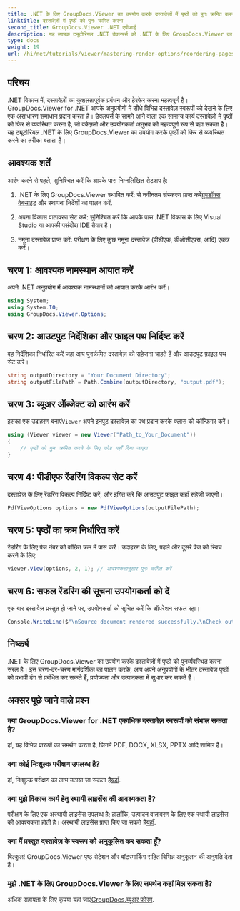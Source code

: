 ```yaml
---
title: .NET के लिए GroupDocs.Viewer का उपयोग करके दस्तावेज़ों में पृष्ठों को पुनः क्रमित करना
linktitle: दस्तावेज़ों में पृष्ठों को पुनः क्रमित करना
second_title: GroupDocs.Viewer .NET एपीआई
description: यह व्यापक ट्यूटोरियल .NET डेवलपर्स को .NET के लिए GroupDocs.Viewer का उपयोग करके विभिन्न दस्तावेज़ प्रारूपों में पृष्ठों को पुनर्व्यवस्थित करने की प्रक्रिया के माध्यम से मार्गदर्शन करता है।
type: docs
weight: 19
url: /hi/net/tutorials/viewer/mastering-render-options/reordering-pages-in-document/
---
```

## परिचय

.NET विकास में, दस्तावेज़ों का कुशलतापूर्वक प्रबंधन और हेरफेर करना महत्वपूर्ण है। GroupDocs.Viewer for .NET आपके अनुप्रयोगों में सीधे विभिन्न दस्तावेज़ स्वरूपों को देखने के लिए एक असाधारण समाधान प्रदान करता है। डेवलपर्स के सामने आने वाला एक सामान्य कार्य दस्तावेज़ों में पृष्ठों को फिर से व्यवस्थित करना है, जो वर्कफ़्लो और उपयोगकर्ता अनुभव को महत्वपूर्ण रूप से बढ़ा सकता है। यह ट्यूटोरियल .NET के लिए GroupDocs.Viewer का उपयोग करके पृष्ठों को फिर से व्यवस्थित करने का तरीका बताता है।

## आवश्यक शर्तें

आरंभ करने से पहले, सुनिश्चित करें कि आपके पास निम्नलिखित सेटअप है:

1.  .NET के लिए GroupDocs.Viewer स्थापित करें: से नवीनतम संस्करण प्राप्त करें[ग्रुपडॉक्स वेबसाइट](https://releases.groupdocs.com/viewer/net/) और स्थापना निर्देशों का पालन करें.
   
2. अपना विकास वातावरण सेट करें: सुनिश्चित करें कि आपके पास .NET विकास के लिए Visual Studio या आपकी पसंदीदा IDE तैयार है।

3. नमूना दस्तावेज़ प्राप्त करें: परीक्षण के लिए कुछ नमूना दस्तावेज़ (पीडीएफ, डीओसीएक्स, आदि) एकत्र करें।

## चरण 1: आवश्यक नामस्थान आयात करें

अपने .NET अनुप्रयोग में आवश्यक नामस्थानों को आयात करके आरंभ करें।

```csharp
using System;
using System.IO;
using GroupDocs.Viewer.Options;
```

## चरण 2: आउटपुट निर्देशिका और फ़ाइल पथ निर्दिष्ट करें

वह निर्देशिका निर्धारित करें जहां आप पुनर्क्रमित दस्तावेज़ को सहेजना चाहते हैं और आउटपुट फ़ाइल पथ सेट करें।

```csharp
string outputDirectory = "Your Document Directory";
string outputFilePath = Path.Combine(outputDirectory, "output.pdf");
```

## चरण 3: व्यूअर ऑब्जेक्ट को आरंभ करें

 इसका एक उदाहरण बनाएं`Viewer` अपने इनपुट दस्तावेज़ का पथ प्रदान करके क्लास को कॉन्फ़िगर करें।

```csharp
using (Viewer viewer = new Viewer("Path_to_Your_Document"))
{
    // पृष्ठों को पुनः क्रमित करने के लिए कोड यहाँ दिया जाएगा
}
```

## चरण 4: पीडीएफ रेंडरिंग विकल्प सेट करें

दस्तावेज़ के लिए रेंडरिंग विकल्प निर्दिष्ट करें, और इंगित करें कि आउटपुट फ़ाइल कहाँ सहेजी जाएगी।

```csharp
PdfViewOptions options = new PdfViewOptions(outputFilePath);
```

## चरण 5: पृष्ठों का क्रम निर्धारित करें

रेंडरिंग के लिए पेज नंबर को वांछित क्रम में पास करें। उदाहरण के लिए, पहले और दूसरे पेज को स्विच करने के लिए:

```csharp
viewer.View(options, 2, 1); // आवश्यकतानुसार पुनः क्रमित करें
```

## चरण 6: सफल रेंडरिंग की सूचना उपयोगकर्ता को दें

एक बार दस्तावेज़ प्रस्तुत हो जाने पर, उपयोगकर्ता को सूचित करें कि ऑपरेशन सफल रहा।

```csharp
Console.WriteLine($"\nSource document rendered successfully.\nCheck output in {outputDirectory}.");
```

## निष्कर्ष

.NET के लिए GroupDocs.Viewer का उपयोग करके दस्तावेज़ों में पृष्ठों को पुनर्व्यवस्थित करना सरल है। इस चरण-दर-चरण मार्गदर्शिका का पालन करके, आप अपने अनुप्रयोगों के भीतर दस्तावेज़ पृष्ठों को प्रभावी ढंग से प्रबंधित कर सकते हैं, प्रयोज्यता और उत्पादकता में सुधार कर सकते हैं।

## अक्सर पूछे जाने वाले प्रश्न

### क्या GroupDocs.Viewer for .NET एकाधिक दस्तावेज़ स्वरूपों को संभाल सकता है?
हां, यह विभिन्न प्रारूपों का समर्थन करता है, जिनमें PDF, DOCX, XLSX, PPTX आदि शामिल हैं।

### क्या कोई निःशुल्क परीक्षण उपलब्ध है?
 हां, निःशुल्क परीक्षण का लाभ उठाया जा सकता है[यहाँ](https://releases.groupdocs.com/).

### क्या मुझे विकास कार्य हेतु स्थायी लाइसेंस की आवश्यकता है?
 परीक्षण के लिए एक अस्थायी लाइसेंस उपलब्ध है; हालाँकि, उत्पादन वातावरण के लिए एक स्थायी लाइसेंस की आवश्यकता होती है। अस्थायी लाइसेंस प्राप्त किए जा सकते हैं[यहाँ](https://purchase.groupdocs.com/temporary-license/).

### क्या मैं प्रस्तुत दस्तावेज़ के स्वरूप को अनुकूलित कर सकता हूँ?
बिल्कुल! GroupDocs.Viewer पृष्ठ रोटेशन और वॉटरमार्किंग सहित विभिन्न अनुकूलन की अनुमति देता है।

### मुझे .NET के लिए GroupDocs.Viewer के लिए समर्थन कहां मिल सकता है?
 अधिक सहायता के लिए कृपया यहां जाएं[GroupDocs.व्यूअर फ़ोरम](https://forum.groupdocs.com/c/viewer/9).